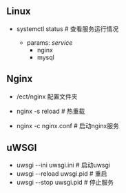 ## Linux

- systemctl status <service>	# 查看服务运行情况
  - params: *service*
    - nginx
    - mysql

## Nginx

- /ect/nginx 配置文件夹

- nginx -s reload  # 热重载
- nginx -c nginx.conf  # 启动nginx服务

## uWSGI

- uwsgi --ini uwsgi.ini  # 启动uwsgi
- uwsgi --reload uwsgi.pid  # 重启
- uwsgi --stop uwsgi.pid  # 停止服务